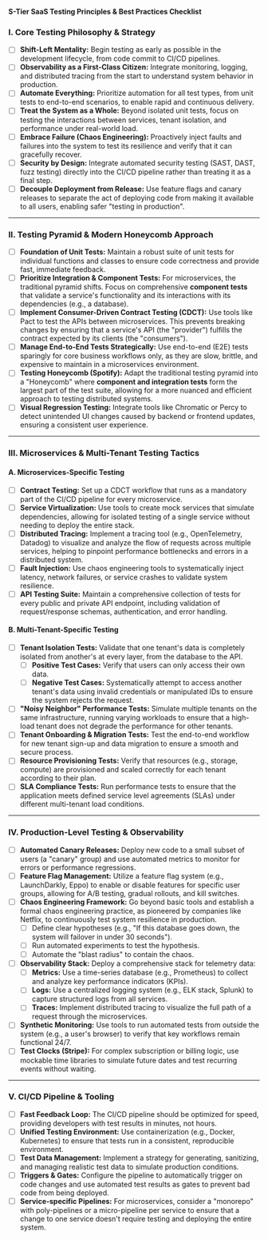 **S-Tier SaaS Testing Principles & Best Practices Checklist** 

### I. Core Testing Philosophy & Strategy

- [ ] **Shift-Left Mentality:** Begin testing as early as possible in the development lifecycle, from code commit to CI/CD pipelines.
- [ ] **Observability as a First-Class Citizen:** Integrate monitoring, logging, and distributed tracing from the start to understand system behavior in production.
- [ ] **Automate Everything:** Prioritize automation for all test types, from unit tests to end-to-end scenarios, to enable rapid and continuous delivery.
- [ ] **Treat the System as a Whole:** Beyond isolated unit tests, focus on testing the interactions between services, tenant isolation, and performance under real-world load.
- [ ] **Embrace Failure (Chaos Engineering):** Proactively inject faults and failures into the system to test its resilience and verify that it can gracefully recover.
- [ ] **Security by Design:** Integrate automated security testing (SAST, DAST, fuzz testing) directly into the CI/CD pipeline rather than treating it as a final step.
- [ ] **Decouple Deployment from Release:** Use feature flags and canary releases to separate the act of deploying code from making it available to all users, enabling safer "testing in production".

---

### II. Testing Pyramid & Modern Honeycomb Approach

- [ ] **Foundation of Unit Tests:** Maintain a robust suite of unit tests for individual functions and classes to ensure code correctness and provide fast, immediate feedback.
- [ ] **Prioritize Integration & Component Tests:** For microservices, the traditional pyramid shifts. Focus on comprehensive **component tests** that validate a service's functionality and its interactions with its dependencies (e.g., a database).
- [ ] **Implement Consumer-Driven Contract Testing (CDCT):** Use tools like Pact to test the APIs between microservices. This prevents breaking changes by ensuring that a service's API (the "provider") fulfills the contract expected by its clients (the "consumers").
- [ ] **Manage End-to-End Tests Strategically:** Use end-to-end (E2E) tests sparingly for core business workflows only, as they are slow, brittle, and expensive to maintain in a microservices environment.
- [ ] **Testing Honeycomb (Spotify):** Adapt the traditional testing pyramid into a "Honeycomb" where **component and integration tests** form the largest part of the test suite, allowing for a more nuanced and efficient approach to testing distributed systems.
- [ ] **Visual Regression Testing:** Integrate tools like Chromatic or Percy to detect unintended UI changes caused by backend or frontend updates, ensuring a consistent user experience.

---

### III. Microservices & Multi-Tenant Testing Tactics

#### A. Microservices-Specific Testing

- [ ] **Contract Testing:** Set up a CDCT workflow that runs as a mandatory part of the CI/CD pipeline for every microservice.
- [ ] **Service Virtualization:** Use tools to create mock services that simulate dependencies, allowing for isolated testing of a single service without needing to deploy the entire stack.
- [ ] **Distributed Tracing:** Implement a tracing tool (e.g., OpenTelemetry, Datadog) to visualize and analyze the flow of requests across multiple services, helping to pinpoint performance bottlenecks and errors in a distributed system.
- [ ] **Fault Injection:** Use chaos engineering tools to systematically inject latency, network failures, or service crashes to validate system resilience.
- [ ] **API Testing Suite:** Maintain a comprehensive collection of tests for every public and private API endpoint, including validation of request/response schemas, authentication, and error handling.

#### B. Multi-Tenant-Specific Testing

- [ ] **Tenant Isolation Tests:** Validate that one tenant's data is completely isolated from another's at every layer, from the database to the API.
  - [ ] **Positive Test Cases:** Verify that users can only access their own data.
  - [ ] **Negative Test Cases:** Systematically attempt to access another tenant's data using invalid credentials or manipulated IDs to ensure the system rejects the request.
- [ ] **"Noisy Neighbor" Performance Tests:** Simulate multiple tenants on the same infrastructure, running varying workloads to ensure that a high-load tenant does not degrade the performance for other tenants.
- [ ] **Tenant Onboarding & Migration Tests:** Test the end-to-end workflow for new tenant sign-up and data migration to ensure a smooth and secure process.
- [ ] **Resource Provisioning Tests:** Verify that resources (e.g., storage, compute) are provisioned and scaled correctly for each tenant according to their plan.
- [ ] **SLA Compliance Tests:** Run performance tests to ensure that the application meets defined service level agreements (SLAs) under different multi-tenant load conditions.

---

### IV. Production-Level Testing & Observability

- [ ] **Automated Canary Releases:** Deploy new code to a small subset of users (a "canary" group) and use automated metrics to monitor for errors or performance regressions.
- [ ] **Feature Flag Management:** Utilize a feature flag system (e.g., LaunchDarkly, Eppo) to enable or disable features for specific user groups, allowing for A/B testing, gradual rollouts, and kill switches.
- [ ] **Chaos Engineering Framework:** Go beyond basic tools and establish a formal chaos engineering practice, as pioneered by companies like Netflix, to continuously test system resilience in production.
  - [ ] Define clear hypotheses (e.g., "If this database goes down, the system will failover in under 30 seconds").
  - [ ] Run automated experiments to test the hypothesis.
  - [ ] Automate the "blast radius" to contain the chaos.
- [ ] **Observability Stack:** Deploy a comprehensive stack for telemetry data:
  - [ ] **Metrics:** Use a time-series database (e.g., Prometheus) to collect and analyze key performance indicators (KPIs).
  - [ ] **Logs:** Use a centralized logging system (e.g., ELK stack, Splunk) to capture structured logs from all services.
  - [ ] **Traces:** Implement distributed tracing to visualize the full path of a request through the microservices.
- [ ] **Synthetic Monitoring:** Use tools to run automated tests from outside the system (e.g., a user's browser) to verify that key workflows remain functional 24/7.
- [ ] **Test Clocks (Stripe):** For complex subscription or billing logic, use mockable time libraries to simulate future dates and test recurring events without waiting.

---

### V. CI/CD Pipeline & Tooling

- [ ] **Fast Feedback Loop:** The CI/CD pipeline should be optimized for speed, providing developers with test results in minutes, not hours.
- [ ] **Unified Testing Environment:** Use containerization (e.g., Docker, Kubernetes) to ensure that tests run in a consistent, reproducible environment.
- [ ] **Test Data Management:** Implement a strategy for generating, sanitizing, and managing realistic test data to simulate production conditions.
- [ ] **Triggers & Gates:** Configure the pipeline to automatically trigger on code changes and use automated test results as gates to prevent bad code from being deployed.
- [ ] **Service-specific Pipelines:** For microservices, consider a "monorepo" with poly-pipelines or a micro-pipeline per service to ensure that a change to one service doesn't require testing and deploying the entire system.

